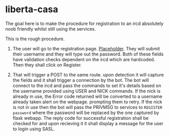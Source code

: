 # liberta-casa

The goal here is to make the procedure for registration to an ircd absolutely noob friendly whilst still using the services.

This is the rough procedure. 
1. The user will go to the registration page. [Placeholder](https://liberta.casa/register.html). They
  will submit their username and they will type out the password. Both of these fields have validation
  checks dependent on the ircd which are hardcoded. Then they shall click on Register. 

2. That will trigger a POST to the same route. upon detection it will capture the fields and it shall trigger a connection
  by the bot. The bot will connect to the ircd and pass the commands to set it's details based on the username provided using
  USER and NICK commands. If the nick is already in use, the Error code returned will be converted to a username already taken
  alert on the webpage. prompting them to retry. If the nick is not in use then the bot will pass the PRIVMSG to services to
  `REGISTER password` where the password will be replaced by the one captured by flask webapp. The reply code for successful
  registration shall be checked for and upon recieving it it shall display a message for the user to login using SASL.
